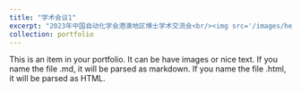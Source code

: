 ```yaml
---
title: "学术会议1"
excerpt: "2023年中国自动化学会港澳地区博士学术交流会<br/><img src='/images/herbin2.png'>"
collection: portfolio
---
```


This is an item in your portfolio. It can be have images or nice text. If you name the file .md, it will be parsed as markdown. If you name the file .html, it will be parsed as HTML. 
